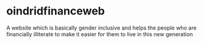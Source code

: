 # oindridfinanceweb
A website which is basically gender inclusive and helps the people who are financially illiterate to make it easier for them to live in this new generation

